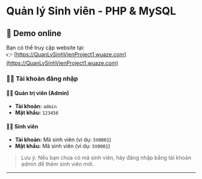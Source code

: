 # Quản lý Sinh viên - PHP & MySQL

## 🔗 Demo online

Bạn có thể truy cập website tại:  
👉 [https://QuanLySinhVienProject1.wuaze.com](https://QuanLySinhVienProject1.wuaze.com)

### 🧑‍💼 Tài khoản đăng nhập

#### 👨‍🏫 Quản trị viên (Admin)
- **Tài khoản:** `admin`
- **Mật khẩu:** `123456`

#### 👨‍🎓 Sinh viên
- **Tài khoản:** Mã sinh viên (ví dụ: `SV0001`)
- **Mật khẩu:** Mã sinh viên (ví dụ: `SV0001`)

> Lưu ý: Nếu bạn chưa có mã sinh viên, hãy đăng nhập bằng tài khoản admin để thêm sinh viên mới.

---

